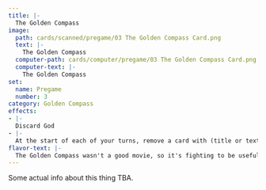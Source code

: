 ```yaml
---
title: |-
  The Golden Compass
image: 
  path: cards/scanned/pregame/03 The Golden Compass Card.png
  text: |-
    The Golden Compass
  computer-path: cards/computer/pregame/03 The Golden Compass Card.png
  computer-text: |-
    The Golden Compass
set:
  name: Pregame
  number: 3
category: Golden Compass
effects: 
- |-
  Discard God
- |-
  At the start of each of your turns, remove a card with (title or text) "Christ", "God", "Jesus", "Bible", or "Christian" from in front of you or in your hand until you remove this one last.
flavor-text: |-
  The Golden Compass wasn't a good movie, so it's fighting to be useful here.
---
```

Some actual info about this thing TBA.
